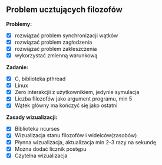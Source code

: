 ## Problem ucztujących filozofów

**Problemy:**
- [x] rozwiązać problem synchronizacji wątków
- [x] rozwiązać problem zagłodzenia
- [x] rozwiązać problem zakleszczenia
- [x] wykorzystać zmienną warunkową

**Zadanie:**
- [x] C, biblioteka pthread
- [x] Linux
- [x] Zero interakcjii z użytkownikiem, jedynie symulacja
- [x] Liczba filozofów jako argument programu, min 5
- [x] Wątek główny ma kończyć się jako ostatni

**Zasady wizualizacji:**
- [x] Biblioteka ncurses
- [x] Wizualizacja stanu filozofów i widelców(zasobów)
- [x] Płynna wizualizacja, aktualizacja min 2-3 razy na sekundę
- [x] Można dodać licznik postępu
- [x] Czytelna wizualizacja
